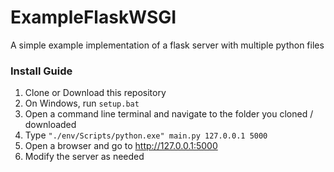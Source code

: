 # ExampleFlaskWSGI
<p>A simple example implementation of a flask server with multiple python files</p>
<h3>Install Guide</h3>
<ol>
    <li>Clone or Download this repository</li>
    <li>On Windows, run <code>setup.bat</code></li>
    <li>Open a command line terminal and navigate to the folder you cloned / downloaded</li>
    <li>Type <code>"./env/Scripts/python.exe" main.py 127.0.0.1 5000</code></li>
    <li>Open a browser and go to <a href="http://127.0.0.1:5000" target="_blank">http://127.0.0.1:5000</a></li>
    <li>Modify the server as needed</li>
</ol>
